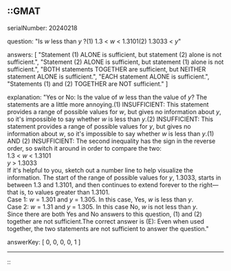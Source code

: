 ::GMAT
---


serialNumber: 20240218

question: "Is <i>w</i> less than <i>y</i> ?(1) 1.3 &lt; <i>w</i> &lt; 1.3101(2) 1.3033 &lt; <i>y</i>"

answers: [
  "Statement (1) ALONE is sufficient, but statement (2) alone is not sufficient.",
  "Statement (2) ALONE is sufficient, but statement (1) alone is not sufficient.",
  "BOTH statements TOGETHER are sufficient, but NEITHER statement ALONE is sufficient.",
  "EACH statement ALONE is sufficient.",
  "Statements (1) and (2) TOGETHER are NOT sufficient."
]

explanation: "Yes or No: Is the value of <i>w</i> less than the value of <i>y</i>? The statements are a little more annoying.(1) INSUFFICIENT: This statement provides a range of possible values for <i>w</i>, but gives no information about <i>y</i>, so it's impossible to say whether <i>w</i> is less than <i>y</i>.(2) INSUFFICIENT: This statement provides a range of possible values for <i>y</i>, but gives no information about <i>w</i>, so it's impossible to say whether <i>w</i> is less than <i>y</i>.(1) AND (2) INSUFFICIENT: The second inequality has the sign in the reverse order, so switch it around in order to compare the two:<br>1.3 &lt; <i>w</i> &lt; 1.3101<br><i>y</i> &gt; 1.3033<br>If it's helpful to you, sketch out a number line to help visualize the information. The start of the range of possible values for <i>y</i>, 1.3033, starts in between 1.3 and 1.3101, and then continues to extend forever to the right—that is, to values greater than 1.3101. <br>Case 1: <i>w</i> = 1.301 and <i>y</i> = 1.305. In this case, Yes, <i>w</i> is less than <i>y</i>. <br>Case 2: <i>w</i> = 1.31 and <i>y</i> = 1.305. In this case No, <i>w</i> is not less than <i>y</i>.<br>Since there are both Yes and No answers to this question, (1) and (2) together are not sufficient.The correct answer is (E): Even when used together, the two statements are not sufficient to answer the question."

answerKey: [
  0, 
  0, 
  0, 
  0, 
  1
]



---
::